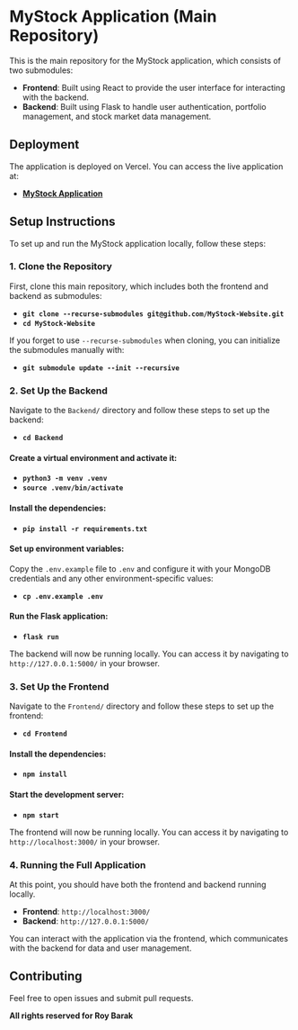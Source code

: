 # MyStock Application (Main Repository)

This is the main repository for the MyStock application, which consists of two submodules:

- **Frontend**: Built using React to provide the user interface for interacting with the backend.
- **Backend**: Built using Flask to handle user authentication, portfolio management, and stock market data management.

## Deployment

The application is deployed on Vercel. You can access the live application at:

- **[MyStock Application](https://my-stock-front.vercel.app)** 

## Setup Instructions

To set up and run the MyStock application locally, follow these steps:

### 1. Clone the Repository

First, clone this main repository, which includes both the frontend and backend as submodules:

- **`git clone --recurse-submodules git@github.com/MyStock-Website.git`**
- **`cd MyStock-Website`**

If you forget to use `--recurse-submodules` when cloning, you can initialize the submodules manually with:

- **`git submodule update --init --recursive`**

### 2. Set Up the Backend

Navigate to the `Backend/` directory and follow these steps to set up the backend:

- **`cd Backend`**

#### Create a virtual environment and activate it:

- **`python3 -m venv .venv`**
- **`source .venv/bin/activate`**

#### Install the dependencies:

- **`pip install -r requirements.txt`**

#### Set up environment variables:

Copy the `.env.example` file to `.env` and configure it with your MongoDB credentials and any other environment-specific values:

- **`cp .env.example .env`**

#### Run the Flask application:

- **`flask run`**

The backend will now be running locally. You can access it by navigating to `http://127.0.0.1:5000/` in your browser.

### 3. Set Up the Frontend

Navigate to the `Frontend/` directory and follow these steps to set up the frontend:

- **`cd Frontend`**

#### Install the dependencies:

- **`npm install`**

#### Start the development server:

- **`npm start`**

The frontend will now be running locally. You can access it by navigating to `http://localhost:3000/` in your browser.

### 4. Running the Full Application

At this point, you should have both the frontend and backend running locally.

- **Frontend**: `http://localhost:3000/`
- **Backend**: `http://127.0.0.1:5000/`

You can interact with the application via the frontend, which communicates with the backend for data and user management.

## Contributing

Feel free to open issues and submit pull requests.

**All rights reserved for Roy Barak**
